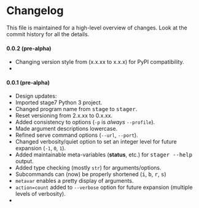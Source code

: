 Changelog
===== 

This file is maintained for a high-level overview of changes. Look at the commit history for all the details.

#### 0.0.2 (pre-alpha) ####

* Changing version style from (x.x.xx to x.x.x) for PyPI compatibility.
* 

#### 0.0.1 (pre-alpha) ####

* Design updates:
 * Imported  stage7 Python 3 project.
 * Changed program name from <tt>stage</tt> to <tt>stager</tt>.
 * Reset versioning from 2.x.xx to 0.x.xx.
 * Added consistency to options (<code>-p</code> is *always* <code>--profile</code>).
 * Made argument descriptions lowercase.
 * Refined serve command options (<code>--url</code>, <code>--port</code>).
 * Changed verbosity/quiet option to set an integer level for future expansion  (<code>-1</code>, <code>0</code>, <code>1</code>).
 * Added maintainable meta-variables (__status__, etc.) for <tt>stager --help</tt> output.
 * Added type checking (mostly <code>str</code>) for arguments/options.
 * Subcommands can (now) be properly shortened (<tt>i</tt>, <tt>b</tt>, <tt>r</tt>, <tt>s</tt>)
 * <code>metavar</code> enables a pretty display of arguments.
 * <code>action=count</code> added to <code>--verbose</code> option for future expansion (multiple levels of verbosity).
 * 